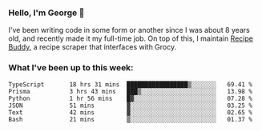 ### Hello, I'm George 👋

I've been writing code in some form or another since I was about 8 years old, and recently made it my full-time job. On top of this, I maintain [Recipe Buddy](https://github.com/georgegebbett/recipe-buddy), a recipe scraper that interfaces with Grocy.  

<!--
**georgegebbett/georgegebbett** is a ✨ _special_ ✨ repository because its `README.md` (this file) appears on your GitHub profile.

Here are some ideas to get you started:

- 🔭 I’m currently working on ...
- 🌱 I’m currently learning ...
- 👯 I’m looking to collaborate on ...
- 🤔 I’m looking for help with ...
- 💬 Ask me about ...
- 📫 How to reach me: ...
- 😄 Pronouns: ...
- ⚡ Fun fact: ...
-->

### What I've been up to this week:
<!--START_SECTION:waka-->

```text
TypeScript       18 hrs 31 mins  █████████████████▒░░░░░░░   69.41 %
Prisma           3 hrs 43 mins   ███▒░░░░░░░░░░░░░░░░░░░░░   13.98 %
Python           1 hr 56 mins    █▓░░░░░░░░░░░░░░░░░░░░░░░   07.28 %
JSON             51 mins         ▓░░░░░░░░░░░░░░░░░░░░░░░░   03.25 %
Text             42 mins         ▓░░░░░░░░░░░░░░░░░░░░░░░░   02.65 %
Bash             21 mins         ▒░░░░░░░░░░░░░░░░░░░░░░░░   01.37 %
```

<!--END_SECTION:waka-->
